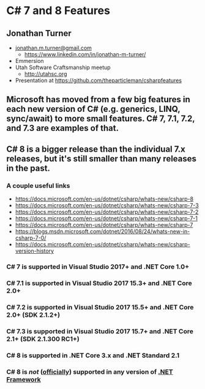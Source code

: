 # C# 7 and 8 Features
## Jonathan Turner

* jonathan.m.turner@gmail.com
  * https://www.linkedin.com/in/jonathan-m-turner/
* Emmersion
* Utah Software Craftsmanship meetup
  * http://utahsc.org
* Presentation at https://github.com/theparticleman/csharpfeatures

## Microsoft has moved from a few big features in each new version of C# (e.g. generics, LINQ, sync/await) to more small features. C# 7, 7.1, 7.2, and 7.3 are examples of that.

## C# 8 is a bigger release than the individual 7.x releases, but it's still smaller than many releases in the past.

### A couple useful links
* https://docs.microsoft.com/en-us/dotnet/csharp/whats-new/csharp-8
* https://docs.microsoft.com/en-us/dotnet/csharp/whats-new/csharp-7-3
* https://docs.microsoft.com/en-us/dotnet/csharp/whats-new/csharp-7-2
* https://docs.microsoft.com/en-us/dotnet/csharp/whats-new/csharp-7-1
* https://docs.microsoft.com/en-us/dotnet/csharp/whats-new/csharp-7
* https://blogs.msdn.microsoft.com/dotnet/2016/08/24/whats-new-in-csharp-7-0/
* https://docs.microsoft.com/en-us/dotnet/csharp/whats-new/csharp-version-history


### C# 7 is supported in Visual Studio 2017+ and .NET Core 1.0+
### C# 7.1 is supported in Visual Studio 2017 15.3+ and .NET Core 2.0+
### C# 7.2 is supported in Visual Studio 2017 15.5+ and .NET Core 2.0+ (SDK 2.1.2+)
### C# 7.3 is supported in Visual Studio 2017 15.7+ and .NET Core 2.1+ (SDK 2.1.300 RC1+)

### C# 8 is supported in .NET Core 3.x and .NET Standard 2.1
### C# 8 is *not* ([officially](https://stackoverflow.com/questions/56651472/does-c-sharp-8-support-the-net-framework)) supported in any version of [.NET Framework](https://devblogs.microsoft.com/dotnet/building-c-8-0/)